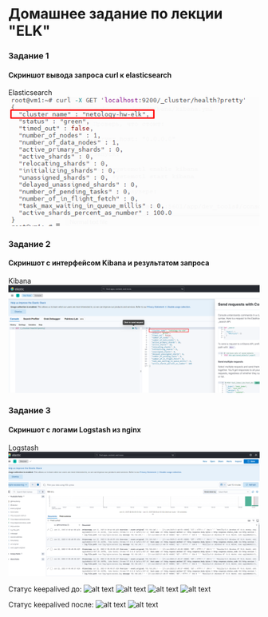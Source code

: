 # Домашнее задание по лекции "ELK"

### Задание 1
#### Скриншот вывода запроса curl к elasticsearch
Elasticsearch ![alt text](img/1.png)

### Задание 2
#### Скриншот с интерфейсом Kibana и результатом запроса
Kibana ![alt text](img/2.png)

### Задание 3
#### Скриншот с логами Logstash из nginx
Logstash ![alt text](img/3.png)


Статус keepalived до:
![alt text](img/2-1_vm1.png)
![alt text](img/2-2_vm2.png)
![alt text](img/2-3_before_vm1.png)
![alt text](img/2-4_before_vm2.png)

Статус keepalived после:
![alt text](img/2-5_after_vm1.png)
![alt text](img/2-6_after_vm2.png)